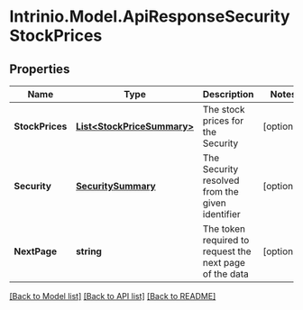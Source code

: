 # Intrinio.Model.ApiResponseSecurityStockPrices
## Properties

Name | Type | Description | Notes
------------ | ------------- | ------------- | -------------
**StockPrices** | [**List&lt;StockPriceSummary&gt;**](StockPriceSummary.md) | The stock prices for the Security | [optional] 
**Security** | [**SecuritySummary**](SecuritySummary.md) | The Security resolved from the given identifier | [optional] 
**NextPage** | **string** | The token required to request the next page of the data | [optional] 

[[Back to Model list]](../README.md#documentation-for-models) [[Back to API list]](../README.md#documentation-for-api-endpoints) [[Back to README]](../README.md)

